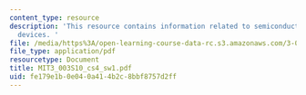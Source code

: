 ```yaml
---
content_type: resource
description: 'This resource contains information related to semiconductors and learning
  devices. '
file: /media/https%3A/open-learning-course-data-rc.s3.amazonaws.com/3-003-principles-of-engineering-practice-spring-2010/fe179e1b0e040a414b2c8bbf8757d2ff_MIT3_003S10_cs4_sw1.pdf
file_type: application/pdf
resourcetype: Document
title: MIT3_003S10_cs4_sw1.pdf
uid: fe179e1b-0e04-0a41-4b2c-8bbf8757d2ff
---
```

